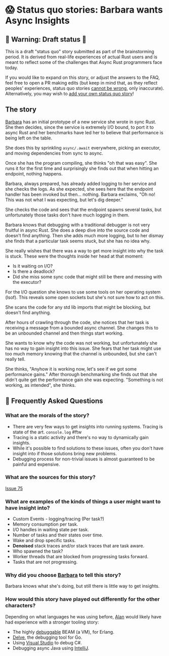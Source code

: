 # 😱 Status quo stories: Barbara wants Async Insights

## 🚧 Warning: Draft status 🚧

This is a draft "status quo" story submitted as part of the brainstorming period. It is derived from real-life experiences of actual Rust users and is meant to reflect some of the challenges that Async Rust programmers face today. 

If you would like to expand on this story, or adjust the answers to the FAQ, feel free to open a PR making edits (but keep in mind that, as they reflect peoples' experiences, status quo stories [cannot be wrong], only inaccurate). Alternatively, you may wish to [add your own status quo story][htvsq]!

## The story

[Barbara] has an initial prototype of a new service she wrote in sync Rust. She then decides, since the service is extremely I/O bound, to port it to async Rust and her benchmarks have led her to believe that performance is being left on the table.

She does this by sprinkling `async/.await` everywhere, picking an executor, and moving dependencies from sync to async.

Once she has the program compiling, she thinks "oh that was easy". She runs it for the first time and surprisingly she finds out that when hitting an endpoint, nothing happens.

Barbara, always prepared, has already added logging to her service and she checks the logs. As she expected, she sees here that the endpoint handler has been invoked but then... nothing. Barbara exclaims, "Oh no! This was not what I was expecting, but let's dig deeper." 

She checks the code and sees that the endpoint spawns several tasks, but unfortunately those tasks don't have much logging in them.

Barbara knows that debugging with a traditional debugger is not very fruitful in async Rust. She does a deep dive into the source code and doesn't find anything. Then she adds much more logging, but to her dismay she finds that a particular task seems stuck, but she has no idea why.

She really wishes that there was a way to get more insight into why the task is stuck. These were the thoughts inside her head at that moment:
* Is it waiting on I/O?
* Is there a deadlock?
* Did she miss some sync code that might still be there and messing with the executor?

For the I/O question she knows to use some tools on her operating system (lsof). This reveals some open sockets but she's not sure how to act on this.

She scans the code for any std lib imports that might be blocking, but doesn't find anything.

After hours of crawling through the code, she notices that her task is receiving a message from a bounded async channel. She changes this to be an unbounded channel and then things start working.

She wants to know why the code was not working, but unfortunately she has no way to gain insight into this issue. She fears that her task might use too much memory knowing that the channel is unbounded, but she can't really tell.

She thinks, "Anyhow it is working now, let's see if we got some performance gains." After thorough benchmarking she finds out that she didn't quite get the performance gain she was expecting. "Something is not working, as intended", she thinks.

## 🤔 Frequently Asked Questions

### **What are the morals of the story?**
* There are very few ways to get insights into running systems. Tracing is state of the art. `console.log` #ftw
* Tracing is a static activity and there's no way to dynamically gain insights.
* While it's possible to find solutions to these issues, often you don't have insight into if those solutions bring new problems.
* Debugging process for non-trivial issues is almost guaranteed to be painful and expensive.

### **What are the sources for this story?**
[Issue 75](https://github.com/rust-lang/wg-async-foundations/issues/75)

### **What are examples of the kinds of things a user might want to have insight into?**
* Custom Events - logging/tracing (Per task?)
* Memory consumption per task.
* I/O handles in waiting state per task.
* Number of tasks and their states over time.
* Wake and drop specific tasks.
* **Denoised** stack traces and/or stack traces that are task aware.
* Who spawned the task?
* Worker threads that are blocked from progressing tasks forward.
* Tasks that are not progressing.

### **Why did you choose [Barbara] to tell this story?**
Barbara knows what she's doing, but still there is little way to get insights.

### **How would this story have played out differently for the other characters?**
Depending on what languages he was using before, [Alan] would likely have had experience with a stronger tooling story:
* The highly [debuggable](https://youtu.be/JvBT4XBdoUE) BEAM (a VM), for Erlang.
* [Delve](https://github.com/go-delve/delve), the debugging tool for Go.
* Using [Visual Studio](https://devblogs.microsoft.com/visualstudio/how-do-i-debug-async-code-in-visual-studio/) to debug C#.
* Debugging async Java using [IntelliJ](https://www.jetbrains.com/help/idea/debug-asynchronous-code.html).

[character]: ../../characters.md
[status quo stories]: ../status_quo.md
[Alan]: ../../characters/alan.md
[Grace]: ../../characters/grace.md
[Niklaus]: ../../characters/niklaus.md
[Barbara]: ../../characters/barbara.md
[htvsq]: ../status_quo.md
[cannot be wrong]: ../../how_to_vision/comment.md#comment-to-understand-or-improve-not-to-negate-or-dissuade
